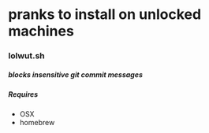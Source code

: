 # pranks to install on unlocked machines
### lolwut.sh
##### blocks insensitive git commit messages
##### Requires
* OSX
* homebrew
